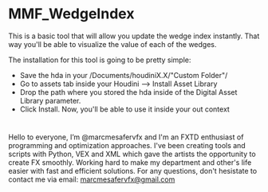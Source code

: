 # MMF_WedgeIndex
This is a basic tool that will allow you update the wedge index instantly. That way you'll be able to visualize the value of each of the wedges.

The installation for this tool is going to be pretty simple:
- Save the hda in your /Documents/houdiniX.X/"Custom Folder"/
- Go to assets tab inside your Houdini --> Install Asset Library
- Drop the path where you stored the hda inside of the Digital Asset Library parameter.
- Click Install.
Now, you'll be able to use it inside your out context

#

Hello to everyone, I’m @marcmesafervfx and I'm an FXTD enthusiast of programming and optimization approaches. I've been creating tools and scripts with Python, VEX and XML which gave the artists the opportunity to create FX smoothly. Working hard to make my department and other's life easier with fast and efficient solutions. For any questions, don't hesistate to contact me via email: marcmesafervfx@gmail.com
